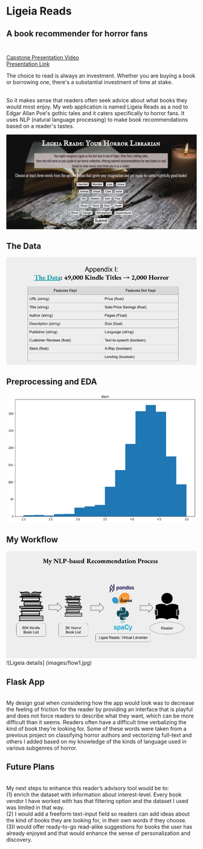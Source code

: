# Ligeia Reads
## A book recommender for horror fans<br><br>

[Capstone Presentation Video](https://youtu.be/p2SB5SClOis)
<br />
[Presentation Link](https://docs.google.com/presentation/d/1Dqjpqgum1q3hSZ6z1A5bbvgXSA3sR3BplZJOtmb83g4/preview "Ligeia Reads Presentation for Capstone 3")

The choice to read is always an investment. Whether you are buying a book or borrowing one, there's a substantial investment of time at stake. <br><br>

So it makes sense that readers often seek advice about what books they would most enjoy. My web application is named Ligeia Reads as a nod to Edgar Allan Poe's gothic tales and it caters specifically to horror fans. It uses NLP (natural language processing) to make book recommendations based on a reader's tastes. <br>

![screenshot](images/screenshot.png)

## The Data
![Data Overview](images/dataview.jpg)
## Preprocessing and EDA
![ratings distribution](images/graph.png)

## My Workflow
![workflow overview](images/flow.jpg)
![Ligeia details] (images/flow1.jpg)

## Flask App
<br>
My design goal when considering how the app would look was to decrease the feeling of friction for the reader by providing an interface that is playful and does not force readers to describe what they want, which can be more difficult than it seems. Readers often have a difficult time verbalizing the kind of book they’re looking for. Some of these words were taken from a previous project on classifying horror authors and vectorizing full-text and others I added based on my knowledge of the kinds of language used in various subgenres of horror. 

## Future Plans
<br>
My next steps to enhance this reader’s advisory tool would be to: <br>
(1) enrich the dataset with information about interest-level. Every book vendor I have worked with has that filtering option and the dataset I used was limited in that way. <br>
(2) I would add a freeform text-input field so readers can add ideas about the kind of books they are looking for, in their own words if they choose. <br>
(3)I would offer ready-to-go  read-alike suggestions for books the user has already enjoyed and that would enhance the sense of personalization and discovery. 


